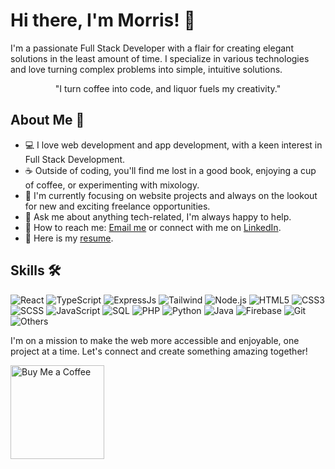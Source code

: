 # Hi there, I'm Morris! 👋

I'm a passionate Full Stack Developer with a flair for creating elegant solutions in the least amount of time. I specialize in various technologies and love turning complex problems into simple, intuitive solutions.

<p align="center">"I turn coffee into code, and liquor fuels my creativity."</p>

## About Me 🚀

- 💻 I love web development and app development, with a keen interest in Full Stack Development.
- ☕️ Outside of coding, you'll find me lost in a good book, enjoying a cup of coffee, or experimenting with mixology.
- 🎯 I'm currently focusing on website projects and always on the lookout for new and exciting freelance opportunities.
- 💬 Ask me about anything tech-related, I'm always happy to help.
- 🔗 How to reach me: [Email me](mailto:morristung18102001@gmail.com) or connect with me on [LinkedIn](https://www.linkedin.com/in/morris-tung/).
- 📄 Here is my [resume](https://github.com/morris1810/morris1810/raw/main/assets/Resume%20-%20Tung%20Qi%20Yong.pdf).

## Skills 🛠

<p align="left">
  <img alt="React" src="https://img.shields.io/badge/-React-61DAFB?style=for-the-badge&logo=react&logoColor=black" />
  <img alt="TypeScript" src="https://img.shields.io/badge/-TypeScript-3178C6?style=for-the-badge&logo=typescript&logoColor=white" />
  <img alt="ExpressJs" src="https://img.shields.io/badge/express.js-FFFFFF?style=for-the-badge&logo=express&logoColor=black" />
  <img alt="Tailwind" src="https://img.shields.io/badge/-TAILWIND-06B6D4?style=for-the-badge&logo=tailwindcss&logoColor=white" />
  <img alt="Node.js" src="https://img.shields.io/badge/-Node.js-339933?style=for-the-badge&logo=nodedotjs&logoColor=white" />
  <img alt="HTML5" src="https://img.shields.io/badge/-HTML5-E34F26?style=for-the-badge&logo=html5&logoColor=white" />
  <img alt="CSS3" src="https://img.shields.io/badge/-CSS3-1572B6?style=for-the-badge&logo=css3&logoColor=white" />
  <img alt="SCSS" src="https://img.shields.io/badge/-SCSS-CD6799?style=for-the-badge&logo=sass&logoColor=white" />
  <img alt="JavaScript" src="https://img.shields.io/badge/-JavaScript-F7DF1E?style=for-the-badge&logo=javascript&logoColor=black" />
  <img alt="SQL" src="https://img.shields.io/badge/-SQL-4479A1?style=for-the-badge&logo=postgresql&logoColor=white" />
  <img alt="PHP" src="https://img.shields.io/badge/-PHP-777BB4?style=for-the-badge&logo=php&logoColor=white" />
  <img alt="Python" src="https://img.shields.io/badge/-Python-3776AB?style=for-the-badge&logo=python&logoColor=white" />
  <img alt="Java" src="https://img.shields.io/badge/-Java-007396?style=for-the-badge&logo=openjdk&logoColor=white" />
  <img alt="Firebase" src="https://img.shields.io/badge/-Firebase-FFCA28?style=for-the-badge&logo=firebase&logoColor=black" />
  <img alt="Git" src="https://img.shields.io/badge/-GIT-F14E32?style=for-the-badge&logo=git&logoColor=white" />
  <img alt="Others" src="https://img.shields.io/badge/-...-0D1116?style=for-the-badge&logoColor=white" />
</p>

I'm on a mission to make the web more accessible and enjoyable, one project at a time. Let's connect and create something amazing together!

<a href="https://donate.stripe.com/dR6eXe8FT898fUk9AA">
    <img src="https://img.shields.io/badge/-Buy_Me_a_Coffee-EEEEEE?style=for-the-badge&logo=buymeacoffee&logoColor=37251b" alt="Buy Me a Coffee" style="width: 150px;">
</a>


